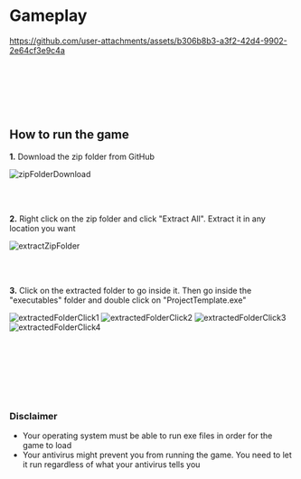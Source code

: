 # Gameplay
https://github.com/user-attachments/assets/b306b8b3-a3f2-42d4-9902-2e64cf3e9c4a

<br /><br /><br /><br /><br />

## How to run the game
**1.** Download the zip folder from GitHub

![zipFolderDownload](https://github.com/user-attachments/assets/a7b0bbdf-3b59-4405-813d-85440b5019ea)

<br /><br />

**2.** Right click on the zip folder and click "Extract All". Extract it in any location you want

![extractZipFolder](https://github.com/user-attachments/assets/f148fd89-a828-4a60-82bd-474fca4b6ae1)

<br /><br />


**3.** Click on the extracted folder to go inside it. Then go inside the "executables" folder and double click on "ProjectTemplate.exe"

![extractedFolderClick1](https://github.com/user-attachments/assets/ed06bdca-e2cf-4057-87b2-5ef348297c7c)
![extractedFolderClick2](https://github.com/user-attachments/assets/969e76dd-d8e1-433d-832a-35a930b9e459)
![extractedFolderClick3](https://github.com/user-attachments/assets/ccb82351-9736-45f7-b20d-326f24cbacce)
![extractedFolderClick4](https://github.com/user-attachments/assets/ffdba943-bbf9-484d-8328-50732fb026eb)

<br /><br /><br /><br /><br /><br />


### Disclaimer
- Your operating system must be able to run exe files in order for the game to load
- Your antivirus might prevent you from running the game. You need to let it run regardless of what your antivirus tells you
